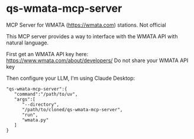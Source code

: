 # qs-wmata-mcp-server
MCP Server for WMATA (https://wmata.com) stations. Not official 

This MCP server provides a way to interface with the WMATA API with natural language.

First get an WMATA API key here: https://www.wmata.com/about/developers/
Do not share your WMATA API key

Then configure your LLM, I'm using Claude Desktop:

```
"qs-wmata-mcp-server":{
   "command":"/path/to/uv",
   "args":[
      "--directory",
      "/path/to/cloned/qs-wmata-mcp-server",
      "run",
      "wmata.py"
   ]
}
```
